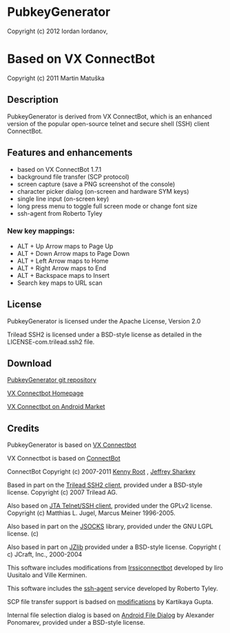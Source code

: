 PubkeyGenerator
===============
Copyright (c) 2012 Iordan Iordanov, <qihua gmail com>

Based on ﻿VX ConnectBot
======================
Copyright (c) 2011 Martin Matuška <martin at matuska dot vx dot sk>

## Description

PubkeyGenerator is derived from VX ConnectBot, which is an enhanced
version of the popular open-source telnet and secure shell (SSH) client ConnectBot.

## Features and enhancements

- based on VX ConnectBot 1.7.1
- background file transfer (SCP protocol)
- screen capture (save a PNG screenshot of the console)
- character picker dialog (on-screen and hardware SYM keys)
- single line input (on-screen key)
- long press menu to toggle full screen mode or change font size
- ssh-agent from Roberto Tyley

### New key mappings:

- ALT + Up Arrow maps to Page Up
- ALT + Down Arrow maps to Page Down
- ALT + Left Arrow maps to Home
- ALT + Right Arrow maps to End
- ALT + Backspace maps to Insert
- Search key maps to URL scan

## License

PubkeyGenerator is licensed under the Apache License, Version 2.0

Trilead SSH2 is licensed under a BSD-style license as detailed in
the LICENSE-com.trilead.ssh2 file.

## Download

[PubkeyGenerator git repository](https://github.com/qihua/bVNC)

[VX Connectbot Homepage](http://connectbot.vx.sk)

[VX Connectbot on Android Market](https://market.android.com/details?id=com.qihua.bssh)

## Credits

PubkeyGenerator is based on [VX Connectbot](http://connectbot.vx.sk)

VX Connectbot is based on [ConnectBot](http://code.google.com/p/connectbot/)

ConnectBot Copyright (c) 2007-2011 [Kenny Root](http://the-b.org)
, [Jeffrey Sharkey](http://jsharkey.org)

Based in part on the [Trilead SSH2 client](http://www.trilead.com), provided under a BSD-style
license. Copyright (c) 2007 Trilead AG.

Also based on [JTA Telnet/SSH client](http://www.javassh.org), provided under the GPLv2 license.
Copyright (c) Matthias L. Jugel, Marcus Meiner 1996-2005.

Also based in part on the [JSOCKS](http://jsocks.sourceforge.net) library, provided under the GNU
LGPL license. (c)

Also based in part on [JZlib](http://www.jcraft.com) provided under a BSD-style license. Copyright (
c) JCraft, Inc., 2000-2004

This software includes modifications
from [Irssiconnectbot](https://github.com/irssiconnectbot/irssiconnectbot) developed by Iiro
Uusitalo and Ville Kerminen.

This software includes the [ssh-agent](https://github.com/rtyley) service developed by Roberto
Tyley.

SCP file transfer support is badsed
on [modifications](https://github.com/staktrace/connectbot/commits/filetransfer) by Kartikaya Gupta.

Internal file selection dialog is based
on [Android File Dialog](http://code.google.com/p/android-file-dialog/) by Alexander Ponomarev,
provided under a BSD-style license.
